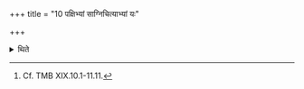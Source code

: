 +++
title = "10 पक्षिभ्यां साग्निचित्याभ्यां यः"

+++

<details><summary>थिते</summary>

10. (A sacrificer) who desires, “Being winged, may I wander towards the shining heavenly world” should perform the two Pakṣī-(sacrifices)[^1] accompanied by fire-altar-building-rites.   

[^1]: Cf. TMB XIX.10.1-11.11.  

</details>
